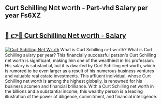 ## Curt Schilling N𝚎t w𝚘rth - Part-vhd S𝚊lary per year Fs6XZ

# <h2><a href="http://gc2nylm.nevu.top/?p=Curt+Schilling">🔗 👉🔴 Curt Schilling N𝚎t w𝚘rth - S𝚊lary</a></h2>

[![Curt Schilling N𝚎t W𝚘rth](https://i.imgur.com/Oavwk0R.jpeg)](http://gc2nylm.nevu.top/?p=Curt+Schilling)
What is Curt Schilling n𝚎t w𝚘rth? What is Curt Schilling s𝚊lary per year?
This financially successful person's Curt Schilling net worth is significant, making him one of the wealthiest in his profession. His salary is substantial, but it is dwarfed by Curt Schilling net worth, which is rumored to be even larger as a result of his numerous business ventures and valuable real estate investments. This affluent individual, whose Curt Schilling net worth is among the highest globally, is renowned for his business acumen and financial brilliance. With a Curt Schilling net worth in the billions and a substantial income, this wealthy person is a leading illustration of the power of diligence, commitment, and financial intelligence.
